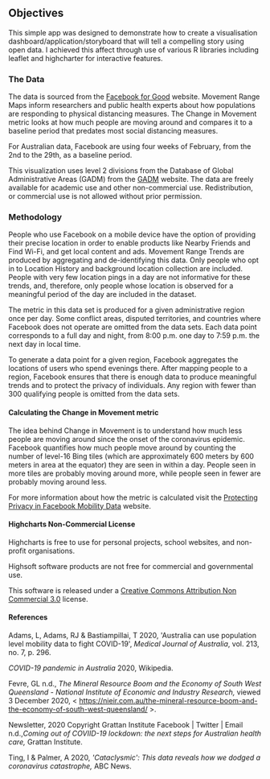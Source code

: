<h2>Objectives</h2>
This simple app was designed to demonstrate how to create a visualisation dashboard/application/storyboard that will tell a compelling story using open data. I achieved this affect through use of various R libraries including leaflet and highcharter for interactive features. 

<h3>The Data</h3>
The data is sourced from the <a href="https://dataforgood.fb.com/tools/movement-range-maps/">Facebook for Good</a> website.
Movement Range Maps inform researchers and public health experts about how populations are responding to physical distancing measures. The Change in Movement metric looks at how much people are moving around and compares it to a baseline period that predates most social distancing measures. 

For Australian data,  Facebook are using four weeks of February, from the 2nd to the 29th, as a baseline period. 

This visualization uses level 2 divisions from the Database of Global Administrative Areas (GADM) from the <a href="https://gadm.org/download_country_v3.html">GADM</a> website. The data are freely available for academic use and other non-commercial use. Redistribution, or commercial use is not allowed without prior permission.

<h3>Methodology</h3>
People who use Facebook on a mobile device have the option of providing their precise location in order to enable products like Nearby Friends and Find Wi-Fi, and get local content and ads. Movement Range Trends are produced by aggregating and de-identifying this data. Only people who opt in to Location History and background location collection are included. People with very few location pings in a day are not informative for these trends, and, therefore, only people whose location is observed for a meaningful period of the day are included in the dataset. 

The metric in this data set is produced for a given administrative region once per day. Some conflict areas, disputed territories, and countries where Facebook does not operate are omitted from the data sets. Each data point corresponds to a full day and night, from 8:00 p.m. one day to 7:59 p.m. the next day in local time. 

To generate a data point for a given region, Facebook aggregates the locations of users who spend evenings there. After mapping people to a region, Facebook ensures that there is enough data to produce meaningful trends and to protect the privacy of individuals. Any region with fewer than 300 qualifying people is omitted from the data sets.

<h4>Calculating the Change in Movement metric</h4>

The idea behind Change in Movement is to understand how much less people are moving around since the onset of the coronavirus epidemic. Facebook quantifies how much people move around by counting the number of level-16 Bing tiles (which are approximately 600 meters by 600 meters in area at the equator) they are seen in within a day. People seen in more tiles are probably moving around more, while people seen in fewer are probably moving around less.

For more information about how the metric is calculated visit the <a href="https://research.fb.com/blog/2020/06/protecting-privacy-in-facebook-mobility-data-during-the-covid-19-response/">Protecting Privacy in Facebook Mobility Data</a> website.  

<h4>Highcharts Non-Commercial License</h4>
Highcharts is free to use for personal projects, school websites, and non-profit organisations.

Highsoft software products are not free for commercial and governmental use. 

This software is released under a <a href="https://creativecommons.org/licenses/by-nc/3.0/us/"> Creative Commons Attribution Non Commercial 3.0</a> license.

<h4>References</h4>

Adams, L, Adams, RJ & Bastiampillai, T 2020, 'Australia can use population level mobility data to fight COVID-19',<i> Medical Journal of Australia</i>, vol. 213, no. 7, p. 296.

<i>COVID-19 pandemic in Australia</i> 2020, Wikipedia.

Fevre, GL n.d., <i>The Mineral Resource Boom and the Economy of South West Queensland - National Institute of Economic and Industry Research,</i> viewed 3 December 2020, < https://nieir.com.au/the-mineral-resource-boom-and-the-economy-of-south-west-queensland/ >.

Newsletter, 2020 Copyright Grattan Institute Facebook | Twitter | Email
n.d.,<i>Coming out of COVIID-19 lockdown: the next steps for Australian health care,</i> Grattan Institute. 

Ting, I & Palmer, A 2020, <i>'Cataclysmic': This data reveals how we dodged a coronavirus catastrophe,</i> ABC News.



